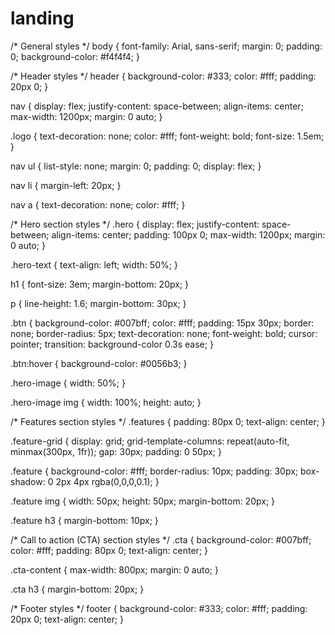 # landing
/* General styles */
body {
    font-family: Arial, sans-serif;
    margin: 0;
    padding: 0;
    background-color: #f4f4f4;
}

/* Header styles */
header {
    background-color: #333;
    color: #fff;
    padding: 20px 0;
}

nav {
    display: flex;
    justify-content: space-between;
    align-items: center;
    max-width: 1200px;
    margin: 0 auto;
}

.logo {
    text-decoration: none;
    color: #fff;
    font-weight: bold;
    font-size: 1.5em;
}

nav ul {
    list-style: none;
    margin: 0;
    padding: 0;
    display: flex;
}

nav li {
    margin-left: 20px;
}

nav a {
    text-decoration: none;
    color: #fff;
}

/* Hero section styles */
.hero {
    display: flex;
    justify-content: space-between;
    align-items: center;
    padding: 100px 0;
    max-width: 1200px;
    margin: 0 auto;
}

.hero-text {
    text-align: left;
    width: 50%;
}

h1 {
    font-size: 3em;
    margin-bottom: 20px;
}

p {
    line-height: 1.6;
    margin-bottom: 30px;
}

.btn {
    background-color: #007bff;
    color: #fff;
    padding: 15px 30px;
    border: none;
    border-radius: 5px;
    text-decoration: none;
    font-weight: bold;
    cursor: pointer;
    transition: background-color 0.3s ease;
}

.btn:hover {
    background-color: #0056b3;
}

.hero-image {
    width: 50%;
}

.hero-image img {
    width: 100%;
    height: auto;
}

/* Features section styles */
.features {
    padding: 80px 0;
    text-align: center;
}

.feature-grid {
    display: grid;
    grid-template-columns: repeat(auto-fit, minmax(300px, 1fr));
    gap: 30px;
    padding: 0 50px;
}

.feature {
    background-color: #fff;
    border-radius: 10px;
    padding: 30px;
    box-shadow: 0 2px 4px rgba(0,0,0,0.1);
}

.feature img {
    width: 50px;
    height: 50px;
    margin-bottom: 20px;
}

.feature h3 {
    margin-bottom: 10px;
}

/* Call to action (CTA) section styles */
.cta {
    background-color: #007bff;
    color: #fff;
    padding: 80px 0;
    text-align: center;
}

.cta-content {
    max-width: 800px;
    margin: 0 auto;
}

.cta h3 {
    margin-bottom: 20px;
}

/* Footer styles */
footer {
    background-color: #333;
    color: #fff;
    padding: 20px 0;
    text-align: center;
}
